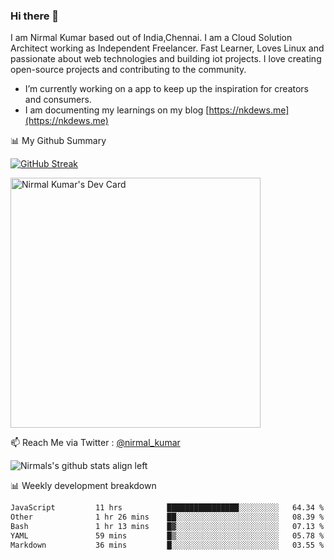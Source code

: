 ### Hi there 👋

 I am Nirmal Kumar based out of India,Chennai. I am a Cloud Solution Architect working as Independent Freelancer. Fast Learner, Loves Linux and passionate about web technologies and building iot projects. I love creating open-source projects and contributing to the community.

- I’m currently working on a app to keep up the inspiration for creators and consumers.
- I am documenting my learnings on my blog [https://nkdews.me](https://nkdews.me)


📊 My Github Summary

[![GitHub Streak](https://github-readme-streak-stats.herokuapp.com?user=nk-gears&theme=dark&hide_border=true&date_format=M%20j%5B%2C%20Y%5D)](https://git.io/streak-stats)

<a href="https://app.daily.dev/nirmal_kumar"><img src="https://api.daily.dev/devcards/a16cfcf02d384b16b41de71ce4d1d811.png?r=8ve" width="400" alt="Nirmal Kumar's Dev Card"/></a>

📫 Reach Me via  Twitter : [@nirmal_kumar](https://twitter.com/nirmal_kumar)

![Nirmals's github stats align left](https://github-readme-stats.vercel.app/api?username=nk-gears&show_icons=true)


📊 Weekly development breakdown

<!--START_SECTION:waka-->

```txt
JavaScript         11 hrs          ████████████████░░░░░░░░░   64.34 %
Other              1 hr 26 mins    ██░░░░░░░░░░░░░░░░░░░░░░░   08.39 %
Bash               1 hr 13 mins    █▓░░░░░░░░░░░░░░░░░░░░░░░   07.13 %
YAML               59 mins         █▒░░░░░░░░░░░░░░░░░░░░░░░   05.78 %
Markdown           36 mins         █░░░░░░░░░░░░░░░░░░░░░░░░   03.55 %
```

<!--END_SECTION:waka-->



